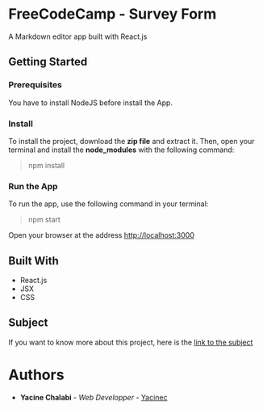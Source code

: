 # FreeCodeCamp - Survey Form
A Markdown editor app built with React.js

## Getting Started

### Prerequisites
You have to install NodeJS before install the App.

### Install
To install the project, download the **zip file** and extract it.
Then, open your terminal and install the **node_modules** with the following command:
> npm install

### Run the App
To run the app, use the following command in your terminal:
> npm start

Open your browser at the address [http://localhost:3000](http://localhost:3000)


## Built With

- React.js
- JSX
- CSS

## Subject

If you want to know more about this project, here is the [link to the subject](https://www.freecodecamp.org/learn/responsive-web-design/responsive-web-design-projects/build-a-survey-form)

# Authors
- **Yacine Chalabi** - *Web Developper* - [Yacinec](https://github.com/yacinec)


